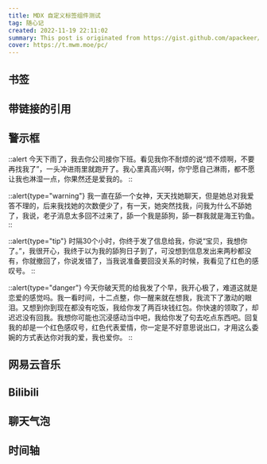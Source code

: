 ```yaml
---
title: MDX 自定义标签组件测试
tag: 随心记
created: 2022-11-19 22:11:02
summary: This post is originated from https://gist.github.com/apackeer/4159268 and is used for testing markdown style. This post contains nearly every markdown usage. Make sure all the markdown elements below show up correctly.
cover: https://t.mwm.moe/pc/
---
```


## 书签

<BookMark
  title="全球航拍爱好者和专业摄影师的作品社区 | 天空之城"
  src="https://www.skypixel.com/"
  cover="https://sp-webfront.skypixel.com/logo-share.png"
  icon="https://spcn-webfront.skypixel.com/skypixel/public/favicon.ico"
  desc="世界各地的航拍摄影师、拍手叫绝的航拍作品与独具价值的航拍攻略。全世界的探索者们互相启发，乐在其中。现在加入天空之城，换个角度看世界！"
/>

## 带链接的引用

<Quote
  content="听这首歌已经三年了，时间过的真快啊，现在听着这歌仿佛又回到了三年前。傍晚在河提上欣赏夕阳落在波光粼粼的河面上，迎着不大不小的晚风。心里住着那个属于自己的美好。"
  title="网易云音乐 上 Candy_Wind 的歌曲《夏日、教室与望着窗外的我》"
  subtitle="Candy_Wind | music.163.com↗"
  src="https://music.163.com/#/song?id=572070670"
  cover="https://p2.music.126.net/rh6YzPcA10lV9N8NAXOtCw==/109951163340050206.jpg?param=130y130"
/>

## 警示框

::alert
今天下雨了，我去你公司接你下班。看见我你不耐烦的说“烦不烦啊，不要再找我了”，一头冲进雨里就跑开了。我心里真高兴啊，你宁愿自己淋雨，都不愿让我也淋湿一点，你果然还是爱我的。
::

::alert{type="warning"}
我一直在舔一个女神，天天找她聊天，但是她总对我爱答不理的，后来我找她的次数便少了，有一天，她突然找我，问我为什么不舔她了，我说，老子消息太多回不过来了，舔一个我是舔狗，舔一群我就是海王钓鱼。
::

::alert{type="tip"}
时隔30个小时，你终于发了信息给我，你说“宝贝，我想你了。”，我很开心，我终于以为我的舔狗日子到了，可没想到信息发出来两秒都没有，你就撤回了，你说发错了，当我说准备要回没关系的时候，我看见了红色的感叹号。
::

::alert{type="danger"}
今天你破天荒的给我发了个早，我开心极了，难道这就是恋爱的感觉吗。我一看时间，十二点整，你一醒来就在想我，我流下了激动的眼泪。又想到你到现在都没有吃饭，我给你发了两百块钱红包。你快速的领取了，却迟迟没有回我。我想你可能也沉浸感动当中吧，我给你发了句去吃点东西吧。回复我的却是一个红色感叹号，红色代表爱情，你一定是不好意思说出口，才用这么委婉的方式表达你对我的爱，我也爱你。
::

## 网易云音乐

<Meting
  src="https://music.163.com/#/song?id=1834309823"
/>

## Bilibili

<Bilibili
  src="//player.bilibili.com/player.html?aid=810872&bvid=BV1Js411o76u&cid=1176840&p=1&autoplay=0"
/>

## 聊天气泡

<Bubble>
  <BubbleItem
    avatar='https://ipfs.crossbell.io/ipfs/QmeJbYnBRPj1cVsiiqLkuACNXM87tb93Ua1UYQYiZH4wfR'
    nickname='一位可疑的网友'
    message='暗恋一个人是什么感觉？'
    dir='l'
  />

  <BubbleItem
    avatar='https://ipfs.crossbell.io/ipfs/QmPNdAjdEpjaD1EqhkvpJxXKurp3e3Xc9QxfW1WdNeJHxz'
    nickname='白日梦制造商'
    message='大概是看到一个满格的WIFI信号，却不知道密码。'
    dir='r'
  />

  <BubbleItem
    avatar='https://ipfs.crossbell.io/ipfs/QmeJbYnBRPj1cVsiiqLkuACNXM87tb93Ua1UYQYiZH4wfR'
    nickname='一位可疑的网友'
    message="Ohh~"
    dir='l'
  />
</Bubble>

## 时间轴

<Timeline>
  <Timenode date='一天前' content='想了很久终于想通了，你说孩子不是我的。没关系的宝贝，我愿意跟着你孩子姓。' />
  <Timenode date='三天前' content='其实我每月工资6000，但我只给你转2000，你以为我给你了全部。才不是，我一共舔了3个啦，我要舔的雨露均沾，才不会把你当成唯一。' />
  <Timenode date='一周前' content='今天我鼓起勇气问她是喜欢狼狗还是喜欢奶狗，她说她喜欢狼狗，我问她觉得我是哪一种，她说我是土狗。' />
  <Timenode date='两周前' content='小时候抓周抓了个方向盘，爸妈都以为我长大了会当赛车手，最差也是个司机，没想到我长大了当了你的备胎。' />
  <Timenode date='三月前' content='我一直在舔一个女神，天天找她聊天，但是她总对我爱答不理的，后来我找她的次数便少了，有一天，她突然找我，问我为什么不舔她了，我说，老子消息太多回不过来了，舔一个我是舔狗，舔一群我就是海王钓鱼。' />
  <Timenode date='一年前' content='今天我还是日常给你发早安午安问你吃了没，你想吃什么，你说了句sb，我特别开心你回我一个字以上的消息了，sb一定是随便的意思吧，我喜欢的人就是这样不挑食，我感觉你更完美了，今天我也在非常喜欢你。' />
</Timeline>
